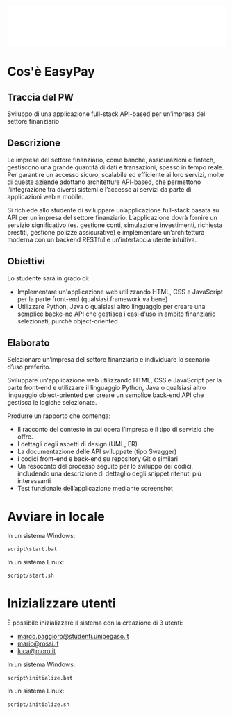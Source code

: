 ![EasyPay](frontend/public/logo-white.png "EasyPay")

# Cos'è EasyPay

## Traccia del PW

Sviluppo di una applicazione full-stack API-based per un’impresa del settore finanziario

## Descrizione

Le imprese del settore finanziario, come banche, assicurazioni e fintech, gestiscono una grande quantità di dati e
transazioni, spesso in tempo reale. Per garantire un accesso sicuro, scalabile ed efficiente ai loro servizi, molte di
queste aziende adottano architetture API-based, che permettono l’integrazione tra diversi sistemi e l’accesso ai servizi
da parte di applicazioni web e mobile.

Si richiede allo studente di sviluppare un’applicazione full-stack basata su API per un’impresa del settore finanziario.
L’applicazione dovrà fornire un servizio significativo (es. gestione conti, simulazione investimenti, richiesta
prestiti, gestione polizze assicurative) e implementare un’architettura moderna con un backend RESTful e un’interfaccia
utente intuitiva.

## Obiettivi

Lo studente sarà in grado di:

- Implementare un'applicazione web utilizzando HTML, CSS e JavaScript per la parte front-end (qualsiasi framework va
  bene)
- Utilizzare Python, Java o qualsiasi altro linguaggio per creare una semplice backe-nd API che gestisca i casi d’uso in
  ambito finanziario selezionati, purchè object-oriented

## Elaborato

Selezionare un’impresa del settore finanziario e individuare lo scenario d’uso preferito.

Sviluppare un'applicazione web utilizzando HTML, CSS e JavaScript per la parte front-end e utilizzare il linguaggio
Python, Java o qualsiasi altro linguaggio object-oriented per creare un semplice back-end API che gestisca le logiche
selezionate.

Produrre un rapporto che contenga:

- Il racconto del contesto in cui opera l’impresa e il tipo di servizio che offre.
- I dettagli degli aspetti di design (UML, ER)
- La documentazione delle API sviluppate (tipo Swagger)
- I codici front-end e back-end su repository Git o similari
- Un resoconto del processo seguito per lo sviluppo dei codici, includendo una descrizione di dettaglio degli snippet
  ritenuti più interessanti
- Test funzionale dell’applicazione mediante screenshot

# Avviare in locale

In un sistema Windows:

```batch
script\start.bat
```

In un sistema Linux:

```bash
script/start.sh
```

# Inizializzare utenti

È possibile inizializzare il sistema con la creazione di 3 utenti:

- marco.paggioro@studenti.unipegaso.it
- mario@rossi.it
- luca@moro.it

In un sistema Windows:

```batch
script\initialize.bat
```

In un sistema Linux:

```bash
script/initialize.sh
```